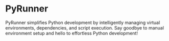 # PyRunner
PyRunner simplifies Python development by intelligently managing virtual environments, dependencies, and script execution. Say goodbye to manual environment setup and hello to effortless Python development!
